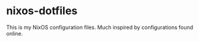 # nixos-dotfiles

This is my NixOS configuration files. Much inspired by configurations found online.
